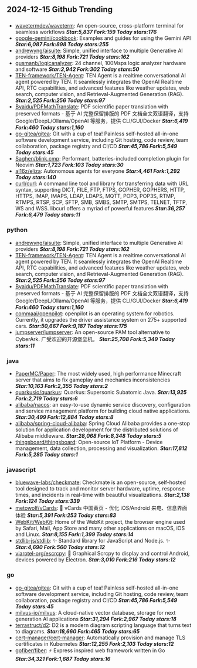 ## 2024-12-15 Github Trending

### 
* [wavetermdev/waveterm](https://github.com/wavetermdev/waveterm): An open-source, cross-platform terminal for seamless workflows ***Star:5,837 Fork:159 Today stars:176***
* [google-gemini/cookbook](https://github.com/google-gemini/cookbook): Examples and guides for using the Gemini API ***Star:6,087 Fork:898 Today stars:255***
* [andrewyng/aisuite](https://github.com/andrewyng/aisuite): Simple, unified interface to multiple Generative AI providers ***Star:8,198 Fork:721 Today stars:162***
* [gusmanb/logicanalyzer](https://github.com/gusmanb/logicanalyzer): 24 channel, 100Msps logic analyzer hardware and software ***Star:2,942 Fork:302 Today stars:50***
* [TEN-framework/TEN-Agent](https://github.com/TEN-framework/TEN-Agent): TEN Agent is a realtime conversational AI agent powered by TEN. It seamlessly integrates the OpenAI Realtime API, RTC capabilities, and advanced features like weather updates, web search, computer vision, and Retrieval-Augmented Generation (RAG). ***Star:2,525 Fork:256 Today stars:97***
* [Byaidu/PDFMathTranslate](https://github.com/Byaidu/PDFMathTranslate): PDF scientific paper translation with preserved formats - 基于 AI 完整保留排版的 PDF 文档全文双语翻译，支持 Google/DeepL/Ollama/OpenAI 等服务，提供 CLI/GUI/Docker ***Star:6,419 Fork:460 Today stars:1,160***
* [go-gitea/gitea](https://github.com/go-gitea/gitea): Git with a cup of tea! Painless self-hosted all-in-one software development service, including Git hosting, code review, team collaboration, package registry and CI/CD ***Star:45,786 Fork:5,549 Today stars:45***
* [Saghen/blink.cmp](https://github.com/Saghen/blink.cmp): Performant, batteries-included completion plugin for Neovim ***Star:1,723 Fork:103 Today stars:30***
* [ai16z/eliza](https://github.com/ai16z/eliza): Autonomous agents for everyone ***Star:4,461 Fork:1,292 Today stars:140***
* [curl/curl](https://github.com/curl/curl): A command line tool and library for transferring data with URL syntax, supporting DICT, FILE, FTP, FTPS, GOPHER, GOPHERS, HTTP, HTTPS, IMAP, IMAPS, LDAP, LDAPS, MQTT, POP3, POP3S, RTMP, RTMPS, RTSP, SCP, SFTP, SMB, SMBS, SMTP, SMTPS, TELNET, TFTP, WS and WSS. libcurl offers a myriad of powerful features ***Star:36,257 Fork:6,479 Today stars:11***

### python
* [andrewyng/aisuite](https://github.com/andrewyng/aisuite): Simple, unified interface to multiple Generative AI providers ***Star:8,198 Fork:721 Today stars:162***
* [TEN-framework/TEN-Agent](https://github.com/TEN-framework/TEN-Agent): TEN Agent is a realtime conversational AI agent powered by TEN. It seamlessly integrates the OpenAI Realtime API, RTC capabilities, and advanced features like weather updates, web search, computer vision, and Retrieval-Augmented Generation (RAG). ***Star:2,525 Fork:256 Today stars:97***
* [Byaidu/PDFMathTranslate](https://github.com/Byaidu/PDFMathTranslate): PDF scientific paper translation with preserved formats - 基于 AI 完整保留排版的 PDF 文档全文双语翻译，支持 Google/DeepL/Ollama/OpenAI 等服务，提供 CLI/GUI/Docker ***Star:6,419 Fork:460 Today stars:1,160***
* [commaai/openpilot](https://github.com/commaai/openpilot): openpilot is an operating system for robotics. Currently, it upgrades the driver assistance system on 275+ supported cars. ***Star:50,667 Fork:9,187 Today stars:175***
* [jumpserver/jumpserver](https://github.com/jumpserver/jumpserver): An open-source PAM tool alternative to CyberArk. 广受欢迎的开源堡垒机。 ***Star:25,708 Fork:5,349 Today stars:11***

### java
* [PaperMC/Paper](https://github.com/PaperMC/Paper): The most widely used, high performance Minecraft server that aims to fix gameplay and mechanics inconsistencies ***Star:10,163 Fork:2,355 Today stars:2***
* [quarkusio/quarkus](https://github.com/quarkusio/quarkus): Quarkus: Supersonic Subatomic Java. ***Star:13,925 Fork:2,719 Today stars:6***
* [alibaba/nacos](https://github.com/alibaba/nacos): an easy-to-use dynamic service discovery, configuration and service management platform for building cloud native applications. ***Star:30,499 Fork:12,884 Today stars:8***
* [alibaba/spring-cloud-alibaba](https://github.com/alibaba/spring-cloud-alibaba): Spring Cloud Alibaba provides a one-stop solution for application development for the distributed solutions of Alibaba middleware. ***Star:28,068 Fork:8,348 Today stars:5***
* [thingsboard/thingsboard](https://github.com/thingsboard/thingsboard): Open-source IoT Platform - Device management, data collection, processing and visualization. ***Star:17,812 Fork:5,285 Today stars:1***

### javascript
* [bluewave-labs/checkmate](https://github.com/bluewave-labs/checkmate): Checkmate is an open-source, self-hosted tool designed to track and monitor server hardware, uptime, response times, and incidents in real-time with beautiful visualizations. ***Star:2,138 Fork:124 Today stars:339***
* [metowolf/vCards](https://github.com/metowolf/vCards): 📡️ vCards 中国黄页 - 优化 iOS/Android 来电、信息界面体验 ***Star:5,391 Fork:253 Today stars:83***
* [WebKit/WebKit](https://github.com/WebKit/WebKit): Home of the WebKit project, the browser engine used by Safari, Mail, App Store and many other applications on macOS, iOS and Linux. ***Star:8,155 Fork:1,399 Today stars:14***
* [stdlib-js/stdlib](https://github.com/stdlib-js/stdlib): ✨ Standard library for JavaScript and Node.js. ✨ ***Star:4,690 Fork:560 Today stars:12***
* [viarotel-org/escrcpy](https://github.com/viarotel-org/escrcpy): 📱 Graphical Scrcpy to display and control Android, devices powered by Electron. ***Star:3,010 Fork:216 Today stars:12***

### go
* [go-gitea/gitea](https://github.com/go-gitea/gitea): Git with a cup of tea! Painless self-hosted all-in-one software development service, including Git hosting, code review, team collaboration, package registry and CI/CD ***Star:45,786 Fork:5,549 Today stars:45***
* [milvus-io/milvus](https://github.com/milvus-io/milvus): A cloud-native vector database, storage for next generation AI applications ***Star:31,294 Fork:2,967 Today stars:18***
* [terrastruct/d2](https://github.com/terrastruct/d2): D2 is a modern diagram scripting language that turns text to diagrams. ***Star:18,660 Fork:465 Today stars:65***
* [cert-manager/cert-manager](https://github.com/cert-manager/cert-manager): Automatically provision and manage TLS certificates in Kubernetes ***Star:12,255 Fork:2,103 Today stars:12***
* [gofiber/fiber](https://github.com/gofiber/fiber): ⚡️ Express inspired web framework written in Go ***Star:34,321 Fork:1,687 Today stars:16***
